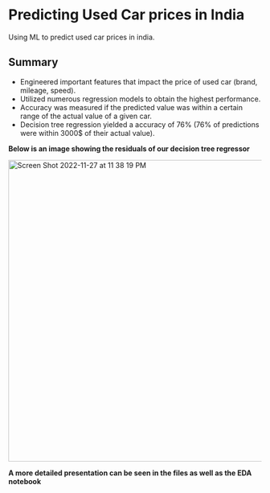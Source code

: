 # Predicting Used Car prices in India
Using ML to predict used car prices in india. 


## Summary
* Engineered important features that impact the price of used car (brand, mileage, speed).
* Utilized numerous regression models to obtain the highest performance. 
* Accuracy was measured if the predicted value was within a certain range of the actual value of a given car. 
* Decision tree regression yielded a accuracy of 76% (76% of predictions were within 3000$ of their actual value).


**Below is an image showing the residuals of our decision tree regressor**

   <img width="600" alt="Screen Shot 2022-11-27 at 11 38 19 PM" src="https://user-images.githubusercontent.com/57921290/204220398-5a8739a6-183f-46d6-8927-f039fc777373.png">


**A more detailed presentation can be seen in the files as well as the EDA notebook**
